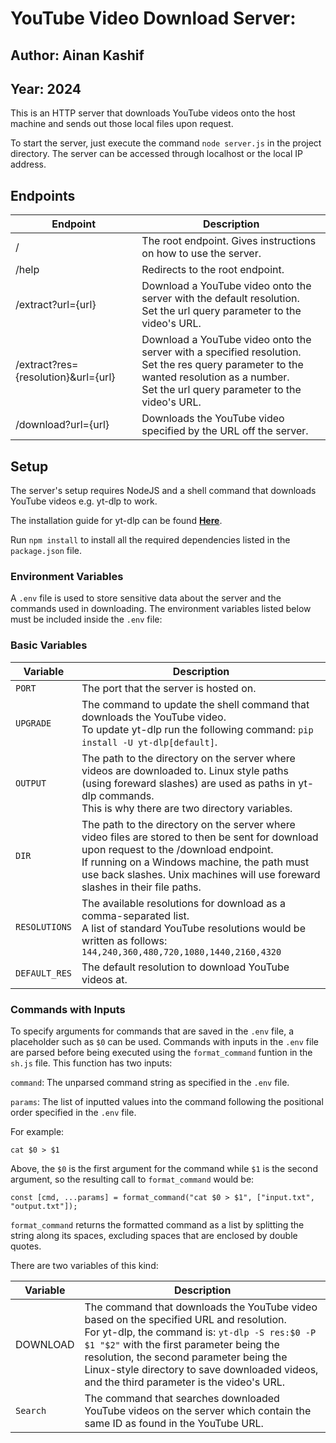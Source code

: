 # YouTube Video Download Server:

## Author: Ainan Kashif
## Year: 2024

This is an HTTP server that downloads YouTube videos onto the host machine and sends out those local files upon request. 

To start the server, just execute the command ```node server.js``` in the project directory. The server can be accessed through localhost or the local IP address.

## Endpoints

| Endpoint | Description |
|----------|-------------|
/ | The root endpoint. Gives instructions on how to use the server.
/help | Redirects to the root endpoint.
/extract?url={url} | Download a YouTube video onto the server with the default resolution. <br> Set the url query parameter to the video's URL.
/extract?res={resolution}&url={url} | Download a YouTube video onto the server with a specified resolution. <br> Set the res query parameter to the wanted resolution as a number. <br> Set the url query parameter to the video's URL.
/download?url={url} | Downloads the YouTube video specified by the URL off the server.

## Setup

The server's setup requires NodeJS and a shell command that downloads YouTube videos e.g. yt-dlp to work. 

The installation guide for yt-dlp can be found __[Here](https://github.com/yt-dlp/yt-dlp?tab=readme-ov-file#installation)__. 

Run ```npm install``` to install all the required dependencies listed in the ```package.json``` file.

### Environment Variables

A ```.env``` file is used to store sensitive data about the server and the commands used in downloading. The environment variables listed below must be included inside the ```.env``` file:

### Basic Variables

| Variable | Description |
|----------|-------------|
```PORT``` | The port that the server is hosted on. 
```UPGRADE``` | The command to update the shell command that downloads the YouTube video. <br> To update yt-dlp run the following command: ```pip install -U yt-dlp[default]```.
```OUTPUT``` | The path to the directory on the server where videos are downloaded to. Linux style paths (using foreward slashes) are used as paths in yt-dlp commands. <br> This is why there are two directory variables.
```DIR``` | The path to the directory on the server where video files are stored to then be sent for download upon request to the /download endpoint. <br> If running on a Windows machine, the path must use back slashes. Unix machines will use foreward slashes in their file paths.
```RESOLUTIONS``` | The available resolutions for download as a comma-separated list. <br> A list of standard YouTube resolutions would be written as follows: ```144,240,360,480,720,1080,1440,2160,4320```
```DEFAULT_RES``` | The default resolution to download YouTube videos at.

### Commands with Inputs

To specify arguments for commands that are saved in the ```.env``` file, a placeholder such as ```$0``` can be used. Commands with inputs in the ```.env``` file are parsed before being executed using the ```format_command``` funtion in the ```sh.js``` file. This function has two inputs: 

```command```:  The unparsed command string as specified in the ```.env``` file.

```params```:   The list of inputted values into the command following the positional order specified in the ```.env``` file.

For example: 

```cat $0 > $1```

Above, the ```$0``` is the first argument for the command while ```$1``` is the second argument, so the resulting call to ```format_command``` would be:

```const [cmd, ...params] = format_command("cat $0 > $1", ["input.txt", "output.txt"]);```

```format_command``` returns the formatted command as a list by splitting the string along its spaces, excluding spaces that are enclosed by double quotes.

There are two variables of this kind:

| Variable | Description |
|----------|-------------|
DOWNLOAD | The command that downloads the YouTube video based on the specified URL and resolution. <br> For yt-dlp, the command is: ```yt-dlp -S res:$0 -P $1 "$2"``` with the first parameter being the resolution, the second parameter being the Linux-style directory to save downloaded videos, and the third parameter is the video's URL.
```Search``` | The command that searches downloaded YouTube videos on the server which contain the same ID as found in the YouTube URL.